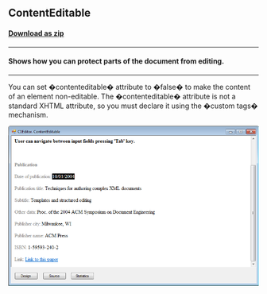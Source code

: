 ## ContentEditable
#### [Download as zip](https://grapecity.github.io/DownGit/#/home?url=https://github.com/GrapeCity/ComponentOne-WinForms-Samples/tree/master/NetFramework\XHtmlEditor\CS\ContentEditable)
____
#### Shows how you can protect parts of the document from editing.
____
You can set �contenteditable� attribute to �false� to make the content of an element non-editable.
The �contenteditable� attribute is not a standard XHTML attribute, so you must declare it using the �custom tags� mechanism.

![screenshot](screenshot.PNG)
